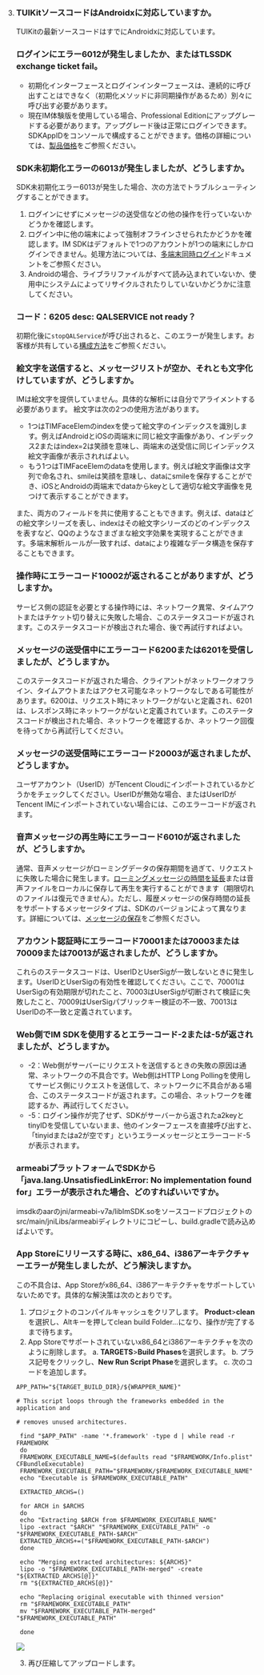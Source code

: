 3. ### TUIKitソースコードはAndroidxに対応していますか。
   TUIKitの最新ソースコードはすでにAndroidxに対応しています。

   ### ログインにエラー6012が発生しましたか、またはTLSSDK exchange ticket fail。

   - 初期化インターフェースとログインインターフェースは、連続的に呼び出すことはできなく（初期化メソッドに非同期操作があるため）別々に呼び出す必要があります。
   - 現在IM体験版を使用している場合、Professional Editionにアップグレードする必要があります。アップグレード後は正常にログインできます。SDKAppIDをコンソールで構成することができます。価格の詳細については、[製品価格](https://intl.cloud.tencent.com/document/product/1047/34350)をご参照ください。

   ### SDK未初期化エラーの6013が発生しましたが、どうしますか。

   SDK未初期化エラー6013が発生した場合、次の方法でトラブルシューティングすることができます。
   1. ログインにせずにメッセージの送受信などの他の操作を行っていないかどうかを確認します。
   2. ログイン中に他の端末によって強制オフラインさせられたかどうかを確認します。IM SDKはデフォルトで1つのアカウントが1つの端末にしかログインできません。処理方法については、[多端末同時ログイン](https://intl.cloud.tencent.com/document/product/1047/33518)ドキュメントをご参照ください。
   3. Androidの場合、ライブラリファイルがすべて読み込まれていないか、使用中にシステムによってリサイクルされたりしていないかどうかに注意してください。

   ### コード：6205 desc: QALSERVICE not ready？

   初期化後に`stopQALService`が呼び出されると、このエラーが発生します。お客様が共有している[構成方法](https://blog.csdn.net/qq_16131393/article/details/54895733)をご参照ください。

   ### 絵文字を送信すると、メッセージリストが空か、それとも文字化けしていますが、どうしますか。

   IMは絵文字を提供していません。具体的な解析には自分でアライメントする必要があります。
   絵文字は次の2つの使用方法があります。
   - 1つはTIMFaceElemのindexを使って絵文字のインデックスを識別します。例えばAndroidとiOSの両端末に同じ絵文字画像があり、インデックス2またはindex=2は笑顔を意味し、両端末の送受信に同じインデックス絵文字画像が表示されればよい。
   - もう1つはTIMFaceElemのdataを使用します。例えば絵文字画像は文字列で命名され、smileは笑顔を意味し、dataにsmileを保存することができ、iOSとAndroidの両端末でdataからkeyとして適切な絵文字画像を見つけて表示することができます。

   また、両方のフィールドを共に使用することもできます。例えば、dataはどの絵文字シリーズを表し、indexはその絵文字シリーズのどのインデックスを表すなど、QQのようなさまざまな絵文字効果を実現することができます。多端末解析ルールが一致すれば、dataにより複雑なデータ構造を保存することもできます。

   

   ### 操作時にエラーコード10002が返されることがありますが、どうしますか。

   サービス側の認証を必要とする操作時には、ネットワーク異常、タイムアウトまたはチケット切り替えに失敗した場合、このステータスコードが返されます。このステータスコードが検出された場合、後で再試行すればよい。

   ### メッセージの送受信中にエラーコード6200または6201を受信しましたが、どうしますか。

   このステータスコードが返された場合、クライアントがネットワークオフライン、タイムアウトまたはアクセス可能なネットワークなしである可能性があります。6200は、リクエスト時にネットワークがないと定義され、6201は、レスポンス時にネットワークがないと定義されています。このステータスコードが検出された場合、ネットワークを確認するか、ネットワーク回復を待ってから再試行してください。

   ### メッセージの送受信時にエラーコード20003が返されましたが、どうしますか。

   ユーザアカウント（UserID）がTencent Cloudにインポートされているかどうかをチェックしてください。UserIDが無効な場合、またはUserIDがTencent IMにインポートされていない場合には、このエラーコードが返されます。

   ### 音声メッセージの再生時にエラーコード6010が返されましたが、どうしますか。

   通常、音声メッセージがローミングデータの保存期間を過ぎて、リクエストに失敗した場合に発生します。[ローミングメッセージの時間を延長](https://intl.cloud.tencent.com/document/product/1047/34419)または音声ファイルをローカルに保存して再生を実行することができます（期限切れのファイルは復元できません）。ただし、履歴メッセージの保存時間の延長をサポートするメッセージタイプは、SDKのバージョンによって異なります。詳細については、[メッセージの保存](https://intl.cloud.tencent.com/document/product/1047/33524)をご参照ください。

   ### アカウント認証時にエラーコード70001または70003または70009または70013が返されましたが、どうしますか。

   これらのステータスコードは、UserIDとUserSigが一致しないときに発生します。UserIDとUserSigの有効性を確認してください。ここで、70001はUserSigの有効期限が切れたこと、70003はUserSigが切断されて検証に失敗したこと、70009はUserSigパブリックキー検証の不一致、70013はUserIDの不一致と定義されています。

   ### Web側でIM SDKを使用するとエラーコード-2または-5が返されましたが、どうしますか。

   - \-2：Web側がサーバーにリクエストを送信するときの失敗の原因は通常、ネットワークの不具合です。Web側はHTTP Long Pollingを使用してサービス側にリクエストを送信して、ネットワークに不具合がある場合、このステータスコードが返されます。この場合、ネットワークを確認するか、再試行してください。
   - \-5：ログイン操作が完了せず、SDKがサーバーから返されたa2keyとtinyIDを受信していないまま、他のインターフェースを直接呼び出すと、「tinyidまたはa2が空です」というエラーメッセージとエラーコード-5が表示されます。

   ### armeabiプラットフォームでSDKから「java.lang.UnsatisfiedLinkError: No implementation found for」エラーが表示された場合、どのすればいいですか。
   imsdkのaarのjni/armeabi-v7a/libImSDK.soをソースコードプロジェクトのsrc/main/jniLibs/armeabiディレクトリにコピーし、build.gradleで読み込めばよいです。

   ### App Storeにリリースする時に、x86_64、i386アーキテクチャーエラーが発生しましたが、どう解決しますか。
   この不具合は、App Storeがx86_64、i386アーキテクチャをサポートしていないためです。具体的な解決策は次のとおりです。
   1. プロジェクトのコンパイルキャッシュをクリアします。
    **Product**>**clean**を選択し、Altキーを押してclean build Folder...になり、操作が完了するまで待ちます。
   2. App Storeでサポートされていないx86_64とi386アーキテクチャを次のように削除します。
    a. **TARGETS**>**Build Phases**を選択します。
     b. プラス記号をクリックし、**New Run Script Phase**を選択します。
     c. 次のコードを追加します。

   ```
   APP_PATH="${TARGET_BUILD_DIR}/${WRAPPER_NAME}"  
   
   # This script loops through the frameworks embedded in the application and  
   
   # removes unused architectures.  
   
    find "$APP_PATH" -name '*.framework' -type d | while read -r FRAMEWORK  
    do  
    FRAMEWORK_EXECUTABLE_NAME=$(defaults read "$FRAMEWORK/Info.plist" CFBundleExecutable)  
    FRAMEWORK_EXECUTABLE_PATH="$FRAMEWORK/$FRAMEWORK_EXECUTABLE_NAME"  
    echo "Executable is $FRAMEWORK_EXECUTABLE_PATH"  
   
    EXTRACTED_ARCHS=()  
   
    for ARCH in $ARCHS  
    do  
    echo "Extracting $ARCH from $FRAMEWORK_EXECUTABLE_NAME"  
    lipo -extract "$ARCH" "$FRAMEWORK_EXECUTABLE_PATH" -o "$FRAMEWORK_EXECUTABLE_PATH-$ARCH"  
    EXTRACTED_ARCHS+=("$FRAMEWORK_EXECUTABLE_PATH-$ARCH")  
    done  
   
    echo "Merging extracted architectures: ${ARCHS}"  
    lipo -o "$FRAMEWORK_EXECUTABLE_PATH-merged" -create "${EXTRACTED_ARCHS[@]}"  
    rm "${EXTRACTED_ARCHS[@]}"  
   
    echo "Replacing original executable with thinned version"  
    rm "$FRAMEWORK_EXECUTABLE_PATH"  
    mv "$FRAMEWORK_EXECUTABLE_PATH-merged" "$FRAMEWORK_EXECUTABLE_PATH"  
   
    done
   ```

    ![](https://main.qcloudimg.com/raw/f343cb4d7674d58623dfa0097d2c6484.png)

   3. 再び圧縮してアップロードします。
